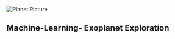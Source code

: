 ![Planet Picture](https://octodex.github.com/images/yaktocat.png)

## Machine-Learning- Exoplanet Exploration ##


